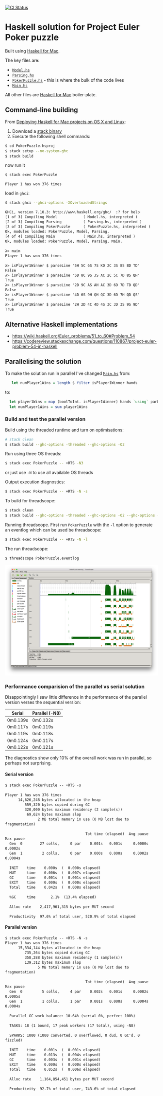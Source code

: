 [![CI Status](http://img.shields.io/travis/exeter-fp/poker-puzzle.svg?style=flat)](https://travis-ci.org/exeter-fp/poker-puzzle)

# Haskell solution for Project Euler Poker puzzle

Built using [Haskell for Mac](http://haskellformac.com).

The key files are:

* [`Model.hs`](https://github.com/exeter-fp/poker-puzzle/blob/master/Nick-Haskell/PokerPuzzle.hsproj/Model.hs)
* [`Parsing.hs`](https://github.com/exeter-fp/poker-puzzle/blob/master/Nick-Haskell/PokerPuzzle.hsproj/Parsing.hs)
* [`PokerPuzzle.hs`](https://github.com/exeter-fp/poker-puzzle/blob/master/Nick-Haskell/PokerPuzzle.hsproj/PokerPuzzle.hs) - this is where the bulk of the code lives
* [`Main.hs`](https://github.com/exeter-fp/poker-puzzle/blob/master/Nick-Haskell/PokerPuzzle.hsproj/Main.hs)

All other files are [Haskell for Mac](http://haskellformac.com) boiler-plate.

## Command-line building

From [Deploying Haskell for Mac projects on OS X and Linux](http://blog.haskellformac.com/blog/deploying-haskell-for-mac-projects-on-os-x-and-linux):

1. Download a [stack binary](https://www.haskellstack.org)
2. Execute the following shell commands:

```bash
$ cd PokerPuzzle.hsproj
$ stack setup --no-system-ghc
$ stack build
```

now run it

```bash
$ stack exec PokerPuzzle
```

```
Player 1 has won 376 times
```

load in `ghci`:

```bash
$ stack ghci --ghci-options -XOverloadedStrings
```

```
GHCi, version 7.10.3: http://www.haskell.org/ghc/  :? for help
[1 of 3] Compiling Model            ( Model.hs, interpreted )
[2 of 3] Compiling Parsing          ( Parsing.hs, interpreted )
[3 of 3] Compiling PokerPuzzle      ( PokerPuzzle.hs, interpreted )
Ok, modules loaded: PokerPuzzle, Model, Parsing.
[4 of 4] Compiling Main             ( Main.hs, interpreted )
Ok, modules loaded: PokerPuzzle, Model, Parsing, Main.

λ> main
Player 1 has won 376 times

λ> isPlayer1Winner $ parseLine "5H 5C 6S 7S KD 2C 3S 8S 8D TD"
False
λ> isPlayer1Winner $ parseLine "5D 8C 9S JS AC 2C 5C 7D 8S QH"
True
λ> isPlayer1Winner $ parseLine "2D 9C AS AH AC 3D 6D 7D TD QD"
False
λ> isPlayer1Winner $ parseLine "4D 6S 9H QH QC 3D 6D 7H QD QS"
True
λ> isPlayer1Winner $ parseLine "2H 2D 4C 4D 4S 3C 3D 3S 9S 9D"
True
```
## Alternative Haskell implementations
* https://wiki.haskell.org/Euler_problems/51_to_60#Problem_54
* https://codereview.stackexchange.com/questions/110867/project-euler-problem-54-in-haskell

## Parallelising the solution 

To make the solution run in parallel I've changed [`Main.hs`](https://github.com/exeter-fp/poker-puzzle/blob/master/Nick-Haskell/PokerPuzzle.hsproj/Main.hs) from:

```haskell
   let numPlayer1Wins = length $ filter isPlayer1Winner hands
```

to:

```haskell
  let player1Wins = map (boolToInt. isPlayer1Winner) hands `using` parList rseq
  let numPlayer1Wins = sum player1Wins
```

### Build and test the parallel version

Build using the threaded runtime and turn on optimisations:

```bash
# stack clean
$ stack build --ghc-options -threaded --ghc-options -O2
```

Run using three OS threads:

```bash
$ stack exec PokerPuzzle -- +RTS -N3
```
or just use `-N` to use all available OS threads

Output execution diagnostics:

```bash
$ stack exec PokerPuzzle -- +RTS -N -s
```

To build for threadscope:

```bash
$ stack clean
$ stack build --ghc-options -threaded --ghc-options -O2 --ghc-options -rtsopts --ghc-options -eventlog
```

Running threadscope. First run `PokerPuzzle` with the `-l` option to generate an eventlog which can be used be threadscope:

```bash
$ stack exec PokerPuzzle -- +RTS -N -l
```

The run threadscope:

```bash
$ threadscope PokerPuzzle.eventlog 
```

![](threadscope.png)

### Performance comparision of the parallel vs serial solution

Disappointingly I saw little difference in the performance of the parallel version verses the sequential version:

| Serial  | Parallel (-N8) |
| ------------- | ------------- |
| 0m0.139s  | 0m0.132s  |
| 0m0.117s  | 0m0.119s  |
| 0m0.119s  | 0m0.118s  |
| 0m0.124s  | 0m0.117s  |
| 0m0.122s  | 0m0.121s  |

The diagnostics show only 10% of the overall work was run in parallel, so perhaps not surprising.

#### Serial version

```
$ stack exec PokerPuzzle -- +RTS -s

Player 1 has won 376 times
      14,626,248 bytes allocated in the heap
         559,320 bytes copied during GC
         320,000 bytes maximum residency (2 sample(s))
          69,624 bytes maximum slop
               2 MB total memory in use (0 MB lost due to fragmentation)

                                     Tot time (elapsed)  Avg pause  Max pause
  Gen  0        27 colls,     0 par    0.001s   0.001s     0.0000s    0.0002s
  Gen  1         2 colls,     0 par    0.000s   0.000s     0.0002s    0.0004s

  INIT    time    0.000s  (  0.000s elapsed)
  MUT     time    0.006s  (  0.007s elapsed)
  GC      time    0.001s  (  0.001s elapsed)
  EXIT    time    0.000s  (  0.000s elapsed)
  Total   time    0.042s  (  0.008s elapsed)

  %GC     time       2.1%  (13.4% elapsed)

  Alloc rate    2,417,961,315 bytes per MUT second

  Productivity  97.6% of total user, 520.9% of total elapsed
```

#### Parallel version

```
$ stack exec PokerPuzzle -- +RTS -N -s
Player 1 has won 376 times
      15,334,144 bytes allocated in the heap
         735,264 bytes copied during GC
         358,288 bytes maximum residency (1 sample(s))
         139,312 bytes maximum slop
               5 MB total memory in use (0 MB lost due to fragmentation)

                                     Tot time (elapsed)  Avg pause  Max pause
  Gen  0         5 colls,     4 par    0.002s   0.001s     0.0002s    0.0005s
  Gen  1         1 colls,     1 par    0.001s   0.000s     0.0004s    0.0004s

  Parallel GC work balance: 10.64% (serial 0%, perfect 100%)

  TASKS: 18 (1 bound, 17 peak workers (17 total), using -N8)

  SPARKS: 1000 (1000 converted, 0 overflowed, 0 dud, 0 GC'd, 0 fizzled)

  INIT    time    0.001s  (  0.001s elapsed)
  MUT     time    0.013s  (  0.004s elapsed)
  GC      time    0.003s  (  0.001s elapsed)
  EXIT    time    0.000s  (  0.000s elapsed)
  Total   time    0.052s  (  0.006s elapsed)

  Alloc rate    1,164,854,451 bytes per MUT second

  Productivity  92.7% of total user, 743.6% of total elapsed

```
